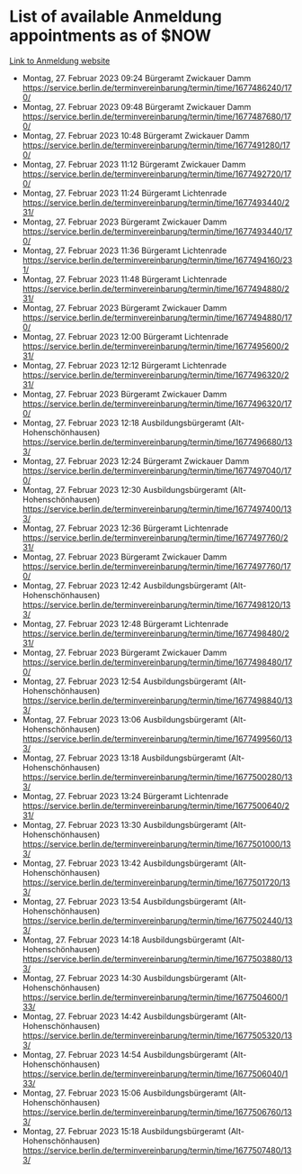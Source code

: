 # List of available Anmeldung appointments as of $NOW
[Link to Anmeldung website](https://service.berlin.de/terminvereinbarung/termin/tag.php?termin=1&anliegen[]=120686&dienstleisterlist=122210,122217,327316,122219,327312,122227,327314,122231,327346,122243,327348,122254,122252,329742,122260,329745,122262,329748,122271,327278,122273,327274,122277,327276,330436,122280,327294,122282,327290,122284,327292,122291,327270,122285,327266,122286,327264,122296,327268,150230,329760,122297,327286,122294,327284,122312,329763,122314,329775,122304,327330,122311,327334,122309,327332,317869,122281,327352,122279,329772,122283,122276,327324,122274,327326,122267,329766,122246,327318,122251,327320,122257,327322,122208,327298,122226,327300&herkunft=http%3A%2F%2Fservice.berlin.de%2Fdienstleistung%2F120686%2F)
- Montag, 27. Februar 2023 09:24 Bürgeramt Zwickauer Damm https://service.berlin.de/terminvereinbarung/termin/time/1677486240/170/
- Montag, 27. Februar 2023 09:48 Bürgeramt Zwickauer Damm https://service.berlin.de/terminvereinbarung/termin/time/1677487680/170/
- Montag, 27. Februar 2023 10:48 Bürgeramt Zwickauer Damm https://service.berlin.de/terminvereinbarung/termin/time/1677491280/170/
- Montag, 27. Februar 2023 11:12 Bürgeramt Zwickauer Damm https://service.berlin.de/terminvereinbarung/termin/time/1677492720/170/
- Montag, 27. Februar 2023 11:24 Bürgeramt Lichtenrade https://service.berlin.de/terminvereinbarung/termin/time/1677493440/231/
- Montag, 27. Februar 2023  Bürgeramt Zwickauer Damm https://service.berlin.de/terminvereinbarung/termin/time/1677493440/170/
- Montag, 27. Februar 2023 11:36 Bürgeramt Lichtenrade https://service.berlin.de/terminvereinbarung/termin/time/1677494160/231/
- Montag, 27. Februar 2023 11:48 Bürgeramt Lichtenrade https://service.berlin.de/terminvereinbarung/termin/time/1677494880/231/
- Montag, 27. Februar 2023  Bürgeramt Zwickauer Damm https://service.berlin.de/terminvereinbarung/termin/time/1677494880/170/
- Montag, 27. Februar 2023 12:00 Bürgeramt Lichtenrade https://service.berlin.de/terminvereinbarung/termin/time/1677495600/231/
- Montag, 27. Februar 2023 12:12 Bürgeramt Lichtenrade https://service.berlin.de/terminvereinbarung/termin/time/1677496320/231/
- Montag, 27. Februar 2023  Bürgeramt Zwickauer Damm https://service.berlin.de/terminvereinbarung/termin/time/1677496320/170/
- Montag, 27. Februar 2023 12:18 Ausbildungsbürgeramt (Alt- Hohenschönhausen) https://service.berlin.de/terminvereinbarung/termin/time/1677496680/133/
- Montag, 27. Februar 2023 12:24 Bürgeramt Zwickauer Damm https://service.berlin.de/terminvereinbarung/termin/time/1677497040/170/
- Montag, 27. Februar 2023 12:30 Ausbildungsbürgeramt (Alt- Hohenschönhausen) https://service.berlin.de/terminvereinbarung/termin/time/1677497400/133/
- Montag, 27. Februar 2023 12:36 Bürgeramt Lichtenrade https://service.berlin.de/terminvereinbarung/termin/time/1677497760/231/
- Montag, 27. Februar 2023  Bürgeramt Zwickauer Damm https://service.berlin.de/terminvereinbarung/termin/time/1677497760/170/
- Montag, 27. Februar 2023 12:42 Ausbildungsbürgeramt (Alt- Hohenschönhausen) https://service.berlin.de/terminvereinbarung/termin/time/1677498120/133/
- Montag, 27. Februar 2023 12:48 Bürgeramt Lichtenrade https://service.berlin.de/terminvereinbarung/termin/time/1677498480/231/
- Montag, 27. Februar 2023  Bürgeramt Zwickauer Damm https://service.berlin.de/terminvereinbarung/termin/time/1677498480/170/
- Montag, 27. Februar 2023 12:54 Ausbildungsbürgeramt (Alt- Hohenschönhausen) https://service.berlin.de/terminvereinbarung/termin/time/1677498840/133/
- Montag, 27. Februar 2023 13:06 Ausbildungsbürgeramt (Alt- Hohenschönhausen) https://service.berlin.de/terminvereinbarung/termin/time/1677499560/133/
- Montag, 27. Februar 2023 13:18 Ausbildungsbürgeramt (Alt- Hohenschönhausen) https://service.berlin.de/terminvereinbarung/termin/time/1677500280/133/
- Montag, 27. Februar 2023 13:24 Bürgeramt Lichtenrade https://service.berlin.de/terminvereinbarung/termin/time/1677500640/231/
- Montag, 27. Februar 2023 13:30 Ausbildungsbürgeramt (Alt- Hohenschönhausen) https://service.berlin.de/terminvereinbarung/termin/time/1677501000/133/
- Montag, 27. Februar 2023 13:42 Ausbildungsbürgeramt (Alt- Hohenschönhausen) https://service.berlin.de/terminvereinbarung/termin/time/1677501720/133/
- Montag, 27. Februar 2023 13:54 Ausbildungsbürgeramt (Alt- Hohenschönhausen) https://service.berlin.de/terminvereinbarung/termin/time/1677502440/133/
- Montag, 27. Februar 2023 14:18 Ausbildungsbürgeramt (Alt- Hohenschönhausen) https://service.berlin.de/terminvereinbarung/termin/time/1677503880/133/
- Montag, 27. Februar 2023 14:30 Ausbildungsbürgeramt (Alt- Hohenschönhausen) https://service.berlin.de/terminvereinbarung/termin/time/1677504600/133/
- Montag, 27. Februar 2023 14:42 Ausbildungsbürgeramt (Alt- Hohenschönhausen) https://service.berlin.de/terminvereinbarung/termin/time/1677505320/133/
- Montag, 27. Februar 2023 14:54 Ausbildungsbürgeramt (Alt- Hohenschönhausen) https://service.berlin.de/terminvereinbarung/termin/time/1677506040/133/
- Montag, 27. Februar 2023 15:06 Ausbildungsbürgeramt (Alt- Hohenschönhausen) https://service.berlin.de/terminvereinbarung/termin/time/1677506760/133/
- Montag, 27. Februar 2023 15:18 Ausbildungsbürgeramt (Alt- Hohenschönhausen) https://service.berlin.de/terminvereinbarung/termin/time/1677507480/133/
